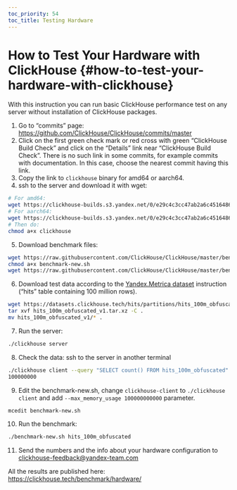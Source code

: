 ```yaml
---
toc_priority: 54
toc_title: Testing Hardware
---
```


# How to Test Your Hardware with ClickHouse {#how-to-test-your-hardware-with-clickhouse}

With this instruction you can run basic ClickHouse performance test on any server without installation of ClickHouse packages.

1.  Go to “commits” page: https://github.com/ClickHouse/ClickHouse/commits/master
2.  Click on the first green check mark or red cross with green “ClickHouse Build Check” and click on the “Details” link near “ClickHouse Build Check”. There is no such link in some commits, for example commits with documentation. In this case, choose the nearest commit having this link.
3.  Copy the link to `clickhouse` binary for amd64 or aarch64.
4.  ssh to the server and download it with wget:
```bash
# For amd64:
wget https://clickhouse-builds.s3.yandex.net/0/e29c4c3cc47ab2a6c4516486c1b77d57e7d42643/clickhouse_build_check/gcc-10_relwithdebuginfo_none_bundled_unsplitted_disable_False_binary/clickhouse
# For aarch64:
wget https://clickhouse-builds.s3.yandex.net/0/e29c4c3cc47ab2a6c4516486c1b77d57e7d42643/clickhouse_special_build_check/clang-10-aarch64_relwithdebuginfo_none_bundled_unsplitted_disable_False_binary/clickhouse
# Then do:
chmod a+x clickhouse
```
5.  Download benchmark files:
```bash
wget https://raw.githubusercontent.com/ClickHouse/ClickHouse/master/benchmark/clickhouse/benchmark-new.sh
chmod a+x benchmark-new.sh
wget https://raw.githubusercontent.com/ClickHouse/ClickHouse/master/benchmark/clickhouse/queries.sql
```
6.  Download test data according to the [Yandex.Metrica dataset](../getting-started/example-datasets/metrica.md) instruction (“hits” table containing 100 million rows).
```bash
wget https://datasets.clickhouse.tech/hits/partitions/hits_100m_obfuscated_v1.tar.xz
tar xvf hits_100m_obfuscated_v1.tar.xz -C .
mv hits_100m_obfuscated_v1/* .
```
7.  Run the server:
```bash
./clickhouse server
```
8.  Check the data: ssh to the server in another terminal
```bash
./clickhouse client --query "SELECT count() FROM hits_100m_obfuscated"
100000000
```
9.  Edit the benchmark-new.sh, change `clickhouse-client` to `./clickhouse client` and add `--max_memory_usage 100000000000` parameter.
```bash
mcedit benchmark-new.sh
```
10.  Run the benchmark:
```bash
./benchmark-new.sh hits_100m_obfuscated
```
11.  Send the numbers and the info about your hardware configuration to clickhouse-feedback@yandex-team.com

All the results are published here: https://clickhouse.tech/benchmark/hardware/
